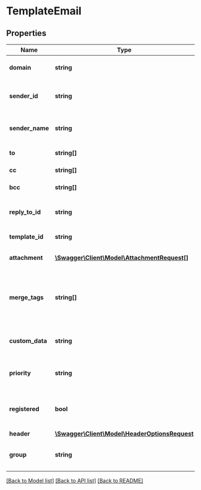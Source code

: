 # TemplateEmail

## Properties
Name | Type | Description | Notes
------------ | ------------- | ------------- | -------------
**domain** | **string** | the Domain to de used in the sender email. | [optional] 
**sender_id** | **string** | The code identification of the sender profile to be used. | 
**sender_name** | **string** | The name to be associated with the Domain to form the email. | [optional] 
**to** | **string[]** | The To field in the email. | 
**cc** | **string[]** | The Cc field in the email. | [optional] 
**bcc** | **string[]** | The Bcc field in the email. | [optional] 
**reply_to_id** | **string** | The email id for if/when the recipient responds to the email. | [optional] 
**template_id** | **string** | The id of the template to use. | 
**attachment** | [**\Swagger\Client\Model\AttachmentRequest[]**](AttachmentRequest.md) | A list of files to be attached to the emails | [optional] 
**merge_tags** | **string[]** | A list of the merge tags to replace information gaps in the email. The format of each tag should be &#x60;&#x60;tagName:tagValue&#x60;&#x60; | [optional] 
**custom_data** | **string** | Extra Data related to the campaign to be re-sent via WebHook. | [optional] 
**priority** | **string** | The priority of the message. | [optional] [default to 'non-urgent']
**registered** | **bool** | option to register the message. Its an exclusive feature for senders that require it. | [optional] [default to false]
**header** | [**\Swagger\Client\Model\HeaderOptionsRequest**](HeaderOptionsRequest.md) |  | [optional] 
**group** | **string** | The group of the message. | [optional] [default to 'default']

[[Back to Model list]](../../README.md#documentation-for-models) [[Back to API list]](../../README.md#documentation-for-api-endpoints) [[Back to README]](../../README.md)

